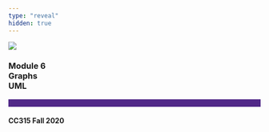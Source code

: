 ```yaml
---
type: "reveal"
hidden: true
---
```


<section>
<img class="stretch plain" src="/images/core-logo-on-white.png">
<h3> Module 6 <br> Graphs <br> UML </h3>
<hr style="height:15px;color:512888;background-color:512888;">
<h4>CC315 Fall 2020</h4>
</section>